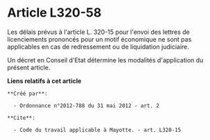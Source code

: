 # Article L320-58

Les délais prévus à l'article L. 320-15 pour l'envoi des lettres de licenciements prononcés pour un motif économique ne sont
pas applicables en cas de redressement ou de liquidation judiciaire. 

Un décret en Conseil d'Etat détermine les modalités d'application du présent article.

**Liens relatifs à cet article**

	**Créé par**:

	  - Ordonnance n°2012-788 du 31 mai 2012 - art. 2

	**Cite**:

	  - Code du travail applicable à Mayotte. - art. L320-15
